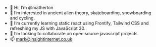 - 👋 Hi, I’m @matherton
- 👀 I’m interested in ancient alien theory, skateboarding, snowboarding and cycling. 
- 🌱 I’m currently learning static react using Frontify, Tailwind CSS and refreshing my JS with JavaScript 30.
- 💞️ I’m looking to collaborate on open source javascript projects.
- 📫 mark@insightinternet.co.uk

<!---
matherton/matherton is a ✨ special ✨ repository because its `README.md` (this file) appears on your GitHub profile.
You can click the Preview link to take a look at your changes.
--->
